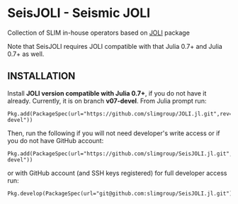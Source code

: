 # SeisJOLI - Seismic JOLI

Collection of SLIM in-house operators based on [JOLI](https://github.com/slimgroup/JOLI.jl) package

Note that SeisJOLI requires JOLI compatible with that Julia 0.7+ and Julia 0.7+ as well.

## INSTALLATION

Install **JOLI version compatible with Julia 0.7+**, if you do not have it already. Currently, it is on branch **v07-devel**. From Julia prompt run:

```
Pkg.add(PackageSpec(url="https://github.com/slimgroup/JOLI.jl.git",rev="v07-devel"))
```

Then, run the following if you will not need developer's write access or if you do not have GitHub account:

```
Pkg.add(PackageSpec(url="https://github.com/slimgroup/SeisJOLI.jl.git",rev="v07-devel"))
```

or with GitHub account (and SSH keys registered) for full developer access run:

```
Pkg.develop(PackageSpec(url="git@github.com:slimgroup/SeisJOLI.jl.git"))
```

